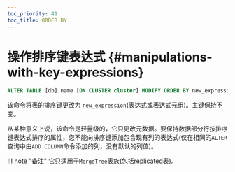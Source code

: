 ```yaml
---
toc_priority: 41
toc_title: ORDER BY
---
```


# 操作排序键表达式 {#manipulations-with-key-expressions}

``` sql
ALTER TABLE [db].name [ON CLUSTER cluster] MODIFY ORDER BY new_expression
```
该命令将表的[排序键](../../../engines/table-engines/mergetree-family/mergetree.md)更改为 `new_expression`(表达式或表达式元组)。主键保持不变。

从某种意义上说，该命令是轻量级的，它只更改元数据。要保持数据部分行按排序键表达式排序的属性，您不能向排序键添加包含现有列的表达式(仅在相同的`ALTER`查询中由`ADD COLUMN`命令添加的列，没有默认的列值)。


!!! note "备注"
    它只适用于[`MergeTree`](../../../engines/table-engines/mergetree-family/mergetree.md)表族(包括[replicated](../../../engines/table-engines/mergetree-family/replication.md)表)。
